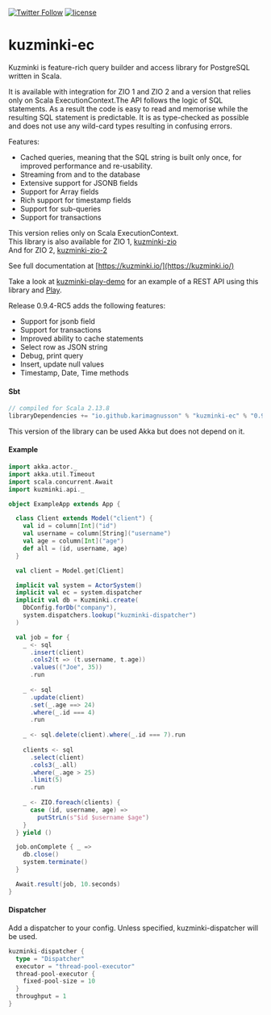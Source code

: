 [![Twitter Follow](https://img.shields.io/twitter/follow/kuzminki_lib?label=follow&style=flat&logo=twitter&color=brightgreen)](https://twitter.com/kuzminki_lib)
[![license](https://img.shields.io/github/license/rdbc-io/rdbc.svg?style=flat)](https://github.com/rdbc-io/rdbc/blob/master/LICENSE)
# kuzminki-ec

Kuzminki is feature-rich query builder and access library for PostgreSQL written in Scala.

It is available with integration for ZIO 1 and ZIO 2 and a version that relies only on Scala ExecutionContext.The API follows the logic of SQL statements. As a result the code is easy to read and memorise while the resulting SQL statement is predictable. It is as type-checked as possible and does not use any wild-card types resulting in confusing errors.

Features:
- Cached queries, meaning that the SQL string is built only once, for improved performance and re-usability.
- Streaming from and to the database
- Extensive support for JSONB fields
- Support for Array fields
- Rich support for timestamp fields
- Support for sub-queries
- Support for transactions

This version relies only on Scala ExecutionContext.  
This library is also available for ZIO 1, [kuzminki-zio](https://github.com/karimagnusson/kuzminki-zio)  
And for ZIO 2, [kuzminki-zio-2](https://github.com/karimagnusson/kuzminki-zio-2)

See full documentation at [https://kuzminki.io/](https://kuzminki.io/)

Take a look at [kuzminki-play-demo](https://github.com/karimagnusson/kuzminki-play-demo) for an example of a REST API using this library and [Play](https://github.com/playframework/playframework).

Release 0.9.4-RC5 adds the following features:
- Support for jsonb field
- Support for transactions
- Improved ability to cache statements
- Select row as JSON string
- Debug, print query
- Insert, update null values
- Timestamp, Date, Time methods

#### Sbt
```sbt
// compiled for Scala 2.13.8
libraryDependencies += "io.github.karimagnusson" % "kuzminki-ec" % "0.9.4-RC5"
```

This version of the library can be used Akka but does not depend on it.

#### Example
```scala
import akka.actor._
import akka.util.Timeout
import scala.concurrent.Await
import kuzminki.api._

object ExampleApp extends App {

  class Client extends Model("client") {
    val id = column[Int]("id")
    val username = column[String]("username")
    val age = column[Int]("age")
    def all = (id, username, age)
  }

  val client = Model.get[Client]

  implicit val system = ActorSystem()
  implicit val ec = system.dispatcher
  implicit val db = Kuzminki.create(
    DbConfig.forDb("company"),
    system.dispatchers.lookup("kuzminki-dispatcher")
  )

  val job = for {
    _ <- sql
      .insert(client)
      .cols2(t => (t.username, t.age))
      .values(("Joe", 35))
      .run
    
    _ <- sql
      .update(client)
      .set(_.age ==> 24)
      .where(_.id === 4)
      .run
    
    _ <- sql.delete(client).where(_.id === 7).run
    
    clients <- sql
      .select(client)
      .cols3(_.all)
      .where(_.age > 25)
      .limit(5)
      .run
    
    _ <- ZIO.foreach(clients) {
      case (id, username, age) =>
        putStrLn(s"$id $username $age")
    }
  } yield ()

  job.onComplete { _ =>
    db.close()
    system.terminate()
  }

  Await.result(job, 10.seconds)
}
```

#### Dispatcher
Add a dispatcher to your config. Unless specified, kuzminki-dispatcher will be used.
```sbt
kuzminki-dispatcher {
  type = "Dispatcher"
  executor = "thread-pool-executor"
  thread-pool-executor {
    fixed-pool-size = 10
  }
  throughput = 1
}
```




